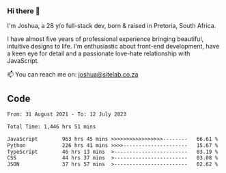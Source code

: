 ### Hi there 👋

I'm Joshua, a 28 y/o full-stack dev, born & raised in Pretoria, South Africa. 

I have almost five years of professional experience bringing beautiful, intuitive designs to life. I'm enthusiastic about front-end development, have a keen eye for detail and a passionate love-hate relationship with JavaScript.

📫 You can reach me on: joshua@sitelab.co.za

## **Code**

<!--START_SECTION:waka-->

```txt
From: 31 August 2021 - To: 12 July 2023

Total Time: 1,446 hrs 51 mins

JavaScript        963 hrs 45 mins >>>>>>>>>>>>>>>>>--------   66.61 %
Python            226 hrs 41 mins >>>>---------------------   15.67 %
TypeScript        46 hrs 13 mins  >------------------------   03.19 %
CSS               44 hrs 37 mins  >------------------------   03.08 %
JSON              37 hrs 57 mins  >------------------------   02.62 %
```

<!--END_SECTION:waka-->
